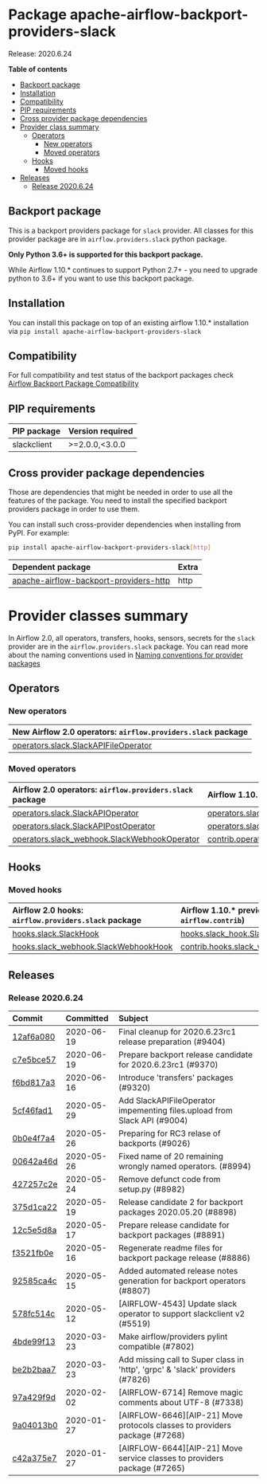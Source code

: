 <!--
 Licensed to the Apache Software Foundation (ASF) under one
 or more contributor license agreements.  See the NOTICE file
 distributed with this work for additional information
 regarding copyright ownership.  The ASF licenses this file
 to you under the Apache License, Version 2.0 (the
 "License"); you may not use this file except in compliance
 with the License.  You may obtain a copy of the License at

   http://www.apache.org/licenses/LICENSE-2.0

 Unless required by applicable law or agreed to in writing,
 software distributed under the License is distributed on an
 "AS IS" BASIS, WITHOUT WARRANTIES OR CONDITIONS OF ANY
 KIND, either express or implied.  See the License for the
 specific language governing permissions and limitations
 under the License.
 -->


# Package apache-airflow-backport-providers-slack

Release: 2020.6.24

**Table of contents**

- [Backport package](#backport-package)
- [Installation](#installation)
- [Compatibility](#compatibility)
- [PIP requirements](#pip-requirements)
- [Cross provider package dependencies](#cross-provider-package-dependencies)
- [Provider class summary](#provider-class-summary)
    - [Operators](#operators)
        - [New operators](#new-operators)
        - [Moved operators](#moved-operators)
    - [Hooks](#hooks)
        - [Moved hooks](#moved-hooks)
- [Releases](#releases)
    - [Release 2020.6.24](#release-2020624)

## Backport package

This is a backport providers package for `slack` provider. All classes for this provider package
are in `airflow.providers.slack` python package.

**Only Python 3.6+ is supported for this backport package.**

While Airflow 1.10.* continues to support Python 2.7+ - you need to upgrade python to 3.6+ if you
want to use this backport package.



## Installation

You can install this package on top of an existing airflow 1.10.* installation via
`pip install apache-airflow-backport-providers-slack`

## Compatibility

For full compatibility and test status of the backport packages check
[Airflow Backport Package Compatibility](https://cwiki.apache.org/confluence/display/AIRFLOW/Backported+providers+packages+for+Airflow+1.10.*+series)

## PIP requirements

| PIP package   | Version required   |
|:--------------|:-------------------|
| slackclient   | &gt;=2.0.0,&lt;3.0.0     |

## Cross provider package dependencies

Those are dependencies that might be needed in order to use all the features of the package.
You need to install the specified backport providers package in order to use them.

You can install such cross-provider dependencies when installing from PyPI. For example:

```bash
pip install apache-airflow-backport-providers-slack[http]
```

| Dependent package                                                                                              | Extra   |
|:---------------------------------------------------------------------------------------------------------------|:--------|
| [apache-airflow-backport-providers-http](https://github.com/apache/airflow/tree/master/airflow/providers/http) | http    |

# Provider classes summary

In Airflow 2.0, all operators, transfers, hooks, sensors, secrets for the `slack` provider
are in the `airflow.providers.slack` package. You can read more about the naming conventions used
in [Naming conventions for provider packages](https://github.com/apache/airflow/blob/master/CONTRIBUTING.rst#naming-conventions-for-provider-packages)


## Operators


### New operators

| New Airflow 2.0 operators: `airflow.providers.slack` package                                                                     |
|:---------------------------------------------------------------------------------------------------------------------------------|
| [operators.slack.SlackAPIFileOperator](https://github.com/apache/airflow/blob/master/airflow/providers/slack/operators/slack.py) |



### Moved operators

| Airflow 2.0 operators: `airflow.providers.slack` package                                                                                         | Airflow 1.10.* previous location (usually `airflow.contrib`)                                                                                                             |
|:-------------------------------------------------------------------------------------------------------------------------------------------------|:-------------------------------------------------------------------------------------------------------------------------------------------------------------------------|
| [operators.slack.SlackAPIOperator](https://github.com/apache/airflow/blob/master/airflow/providers/slack/operators/slack.py)                     | [operators.slack_operator.SlackAPIOperator](https://github.com/apache/airflow/blob/v1-10-stable/airflow/operators/slack_operator.py)                                     |
| [operators.slack.SlackAPIPostOperator](https://github.com/apache/airflow/blob/master/airflow/providers/slack/operators/slack.py)                 | [operators.slack_operator.SlackAPIPostOperator](https://github.com/apache/airflow/blob/v1-10-stable/airflow/operators/slack_operator.py)                                 |
| [operators.slack_webhook.SlackWebhookOperator](https://github.com/apache/airflow/blob/master/airflow/providers/slack/operators/slack_webhook.py) | [contrib.operators.slack_webhook_operator.SlackWebhookOperator](https://github.com/apache/airflow/blob/v1-10-stable/airflow/contrib/operators/slack_webhook_operator.py) |







## Hooks



### Moved hooks

| Airflow 2.0 hooks: `airflow.providers.slack` package                                                                                 | Airflow 1.10.* previous location (usually `airflow.contrib`)                                                                                         |
|:-------------------------------------------------------------------------------------------------------------------------------------|:-----------------------------------------------------------------------------------------------------------------------------------------------------|
| [hooks.slack.SlackHook](https://github.com/apache/airflow/blob/master/airflow/providers/slack/hooks/slack.py)                        | [hooks.slack_hook.SlackHook](https://github.com/apache/airflow/blob/v1-10-stable/airflow/hooks/slack_hook.py)                                        |
| [hooks.slack_webhook.SlackWebhookHook](https://github.com/apache/airflow/blob/master/airflow/providers/slack/hooks/slack_webhook.py) | [contrib.hooks.slack_webhook_hook.SlackWebhookHook](https://github.com/apache/airflow/blob/v1-10-stable/airflow/contrib/hooks/slack_webhook_hook.py) |






## Releases

### Release 2020.6.24

| Commit                                                                                         | Committed   | Subject                                                                       |
|:-----------------------------------------------------------------------------------------------|:------------|:------------------------------------------------------------------------------|
| [12af6a080](https://github.com/apache/airflow/commit/12af6a08009b8776e00d8a0aab92363eb8c4e8b1) | 2020-06-19  | Final cleanup for 2020.6.23rc1 release preparation (#9404)                    |
| [c7e5bce57](https://github.com/apache/airflow/commit/c7e5bce57fe7f51cefce4f8a41ce408ac5675d13) | 2020-06-19  | Prepare backport release candidate for 2020.6.23rc1 (#9370)                   |
| [f6bd817a3](https://github.com/apache/airflow/commit/f6bd817a3aac0a16430fc2e3d59c1f17a69a15ac) | 2020-06-16  | Introduce &#39;transfers&#39; packages (#9320)                                        |
| [5cf46fad1](https://github.com/apache/airflow/commit/5cf46fad1e0a9cdde213258b2064e16d30d3160e) | 2020-05-29  | Add SlackAPIFileOperator impementing files.upload from Slack API (#9004)      |
| [0b0e4f7a4](https://github.com/apache/airflow/commit/0b0e4f7a4cceff3efe15161fb40b984782760a34) | 2020-05-26  | Preparing for RC3 relase of backports (#9026)                                 |
| [00642a46d](https://github.com/apache/airflow/commit/00642a46d019870c4decb3d0e47c01d6a25cb88c) | 2020-05-26  | Fixed name of 20 remaining wrongly named operators. (#8994)                   |
| [427257c2e](https://github.com/apache/airflow/commit/427257c2e2ffc886ef9f516e9c4d015a4ede9bbd) | 2020-05-24  | Remove defunct code from setup.py (#8982)                                     |
| [375d1ca22](https://github.com/apache/airflow/commit/375d1ca229464617780623c61c6e8a1bf570c87f) | 2020-05-19  | Release candidate 2 for backport packages 2020.05.20 (#8898)                  |
| [12c5e5d8a](https://github.com/apache/airflow/commit/12c5e5d8ae25fa633efe63ccf4db389e2b796d79) | 2020-05-17  | Prepare release candidate for backport packages (#8891)                       |
| [f3521fb0e](https://github.com/apache/airflow/commit/f3521fb0e36733d8bd356123e56a453fd37a6dca) | 2020-05-16  | Regenerate readme files for backport package release (#8886)                  |
| [92585ca4c](https://github.com/apache/airflow/commit/92585ca4cb375ac879f4ab331b3a063106eb7b92) | 2020-05-15  | Added automated release notes generation for backport operators (#8807)       |
| [578fc514c](https://github.com/apache/airflow/commit/578fc514cd325b7d190bdcfb749a384d101238fa) | 2020-05-12  | [AIRFLOW-4543] Update slack operator to support slackclient v2 (#5519)        |
| [4bde99f13](https://github.com/apache/airflow/commit/4bde99f1323d72f6c84c1548079d5e98fc0a2a9a) | 2020-03-23  | Make airflow/providers pylint compatible (#7802)                              |
| [be2b2baa7](https://github.com/apache/airflow/commit/be2b2baa7c5f53c2d73646e4623cdb6731551b70) | 2020-03-23  | Add missing call to Super class in &#39;http&#39;, &#39;grpc&#39; &amp; &#39;slack&#39; providers (#7826) |
| [97a429f9d](https://github.com/apache/airflow/commit/97a429f9d0cf740c5698060ad55f11e93cb57b55) | 2020-02-02  | [AIRFLOW-6714] Remove magic comments about UTF-8 (#7338)                      |
| [9a04013b0](https://github.com/apache/airflow/commit/9a04013b0e40b0d744ff4ac9f008491806d60df2) | 2020-01-27  | [AIRFLOW-6646][AIP-21] Move protocols classes to providers package (#7268)    |
| [c42a375e7](https://github.com/apache/airflow/commit/c42a375e799e5adb3f9536616372dc90ff47e6c8) | 2020-01-27  | [AIRFLOW-6644][AIP-21] Move service classes to providers package (#7265)      |
